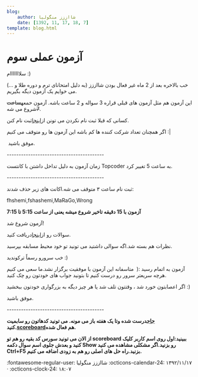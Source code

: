 ```yaml
---
blog:
    author: شااززز منگولیا
    date: [1392, 11, 17, 18, 7]
template: blog.html
---
```

# آزمون عملی سوم

<div class="cnt">
سلااااااام :)<p></p>
<p>خب بالاخره بعد از 2 ماه غیر فعال بودن شااززز (به دلیل امتحانای ترم و دوره طلا و ...) می خوایم یک آزمون دیگه بگیریم.</p>
<p>این آزمون هم مثل آزمون های قبلی قراره 3 سواله و 2 ساعت باشه. آزمون حمعه<strike>ساعت 7</strike>شروع می شه.</p>
<p>کسانی که قبلا ثبت نام نکردن می تونن از<a href="http://sh44zzz.gigfa.com/register/" target="_blank">اینجا</a>ثبت نام کنن.</p>
<p>اگر همچنان تعداد شرکت کننده ها کم باشه این آزمون ها رو متوقف می کنیم :|</p>
<p> موفق باشید.</p>
<p>-----------------------------------------</p>
<p>زمان آزمون به دلیل تداخل داشتن با کانتست Topcoder به ساعت 5 تغییر کرد.</p>
<p>-----------------------------------------</p>
<p>ثبت نام ساعت ۳ متوقف می شه.اکانت های زیر حذف شدند:</p>
<p>fhshemi,fshashemi,MaRaGo,Wrong</p>
<p><strong>آزمون با 15 دقیقه تاخیر شروع میشه یعنی از ساعت 5:15 تا 7:15</strong></p>
<p>آزمون شروع شد!</p>
<p>سوالات رو از<a href="http://bayanbox.ir/id/7877507855984257874" target="_blank">اینجا</a>دریافت کنید.</p>
<p>نظرات هم بسته شد.اگه سوالی داشتید می تونید تو خود محیط مسابقه بپرسید.</p>
<p>خب سرورو رسماً ترکوندید :)</p>
<p>آزمون به اتمام رسید :(  متاسفانه این آزمون با موفقیت برگزار نشد.ما سعی می کنیم هرچه سریعتر سرور رو درست کنیم تا بتونید جواب های خودتون رو چک کنید.</p>
<p>اگر اعصابتون خورد شد ، وقتتون تلف شد یا هر چیز دیگه به بزرگواری خودتون ببخشید :)</p>
<p>موفق باشید.</p>
<p>-----------------------------------------</p>
<p><strong><a href="http://87.236.211.146/" target="_blank">جاج</a>درست شده وتا یک هفته باز می مونه. می تونید کدهاتون رو سابمیت کنید.<a href="http://87.236.211.146/scoreboard/" target="_blank">scoreboard</a>هم فعال شده.</strong></p>
<p><strong>از الان می تونید سورس کد بقیه رو هم تو scoreboard ببینید:اول روی اسم کاربر کلیک کنید و بعدش جلوی اسم سوال دکمه Show رو بزنید.اگر مشکلی مشاهده می کنید Ctrl+F5 بزنید.راه حل های اصلی رو هم به زودی اضافه می کنیم.</strong></p>
</div>

<div class="blog-info" markdown>
<span class="blog-author">
:fontawesome-regular-user: شااززز منگولیا
</span>
<span class="blog-date">
:octicons-calendar-24: ۱۳۹۲/۱۱/۱۷ · :octicons-clock-24: ۱۸:۰۷
</span>
</div>

